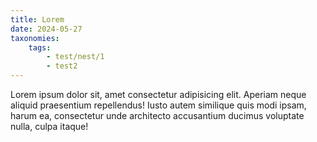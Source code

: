 ```yaml
---
title: Lorem
date: 2024-05-27
taxonomies:
    tags:
        - test/nest/1
        - test2
---
```

Lorem ipsum dolor sit, amet consectetur adipisicing elit. Aperiam neque
aliquid praesentium repellendus! Iusto autem similique quis modi ipsam,
harum ea, consectetur unde architecto accusantium ducimus voluptate nulla,
culpa itaque!
